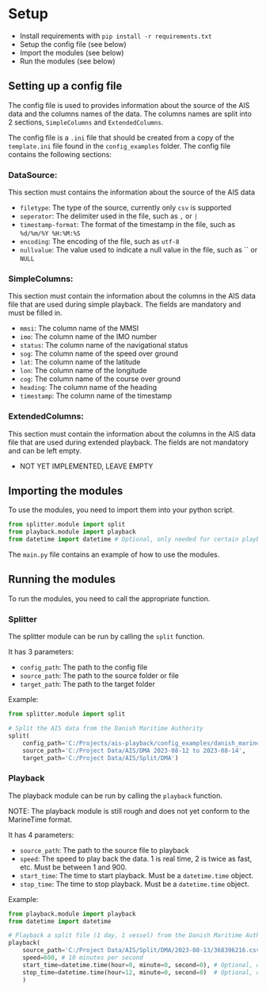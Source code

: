# Setup
* Install requirements with `pip install -r requirements.txt`
* Setup the config file (see below)
* Import the modules (see below)
* Run the modules (see below)

## Setting up a config file
The config file is used to provides information about the source of the AIS data and the columns names of the data. 
The columns names are split into 2 sections, `SimpleColumns` and `ExtendedColumns`.

The config file is a `.ini` file that should be created from a copy of the `template.ini` file found in the `config_examples` folder. 
The config file contains the following sections:

### DataSource: 
This section must contains the information about the source of the AIS data
* `filetype`: The type of the source, currently only `csv` is supported
* `seperator`: The delimiter used in the file, such as `,` or `|`
* `timestamp-format`: The format of the timestamp in the file, such as `%d/%m/%Y %H:%M:%S`
* `encoding`: The encoding of the file, such as `utf-8`
* `nullvalue`: The value used to indicate a null value in the file, such as `` or `NULL`
### SimpleColumns: 
This section must contain the information about the columns in the AIS data file that are used during simple playback. 
The fields are mandatory and must be filled in.

* `mmsi`: The column name of the MMSI
* `imo`: The column name of the IMO number
* `status`: The column name of the navigational status
* `sog`: The column name of the speed over ground
* `lat`: The column name of the latitude
* `lon`: The column name of the longitude
* `cog`: The column name of the course over ground
* `heading`: The column name of the heading
* `timestamp`: The column name of the timestamp
### ExtendedColumns: 
This section must contain the information about the columns in the AIS data file that are used during extended playback. 
The fields are not mandatory and can be left empty.
  * NOT YET IMPLEMENTED, LEAVE EMPTY 

## Importing the modules
To use the modules, you need to import them into your python script. 
```python
from splitter.module import split
from playback.module import playback
from datetime import datetime # Optional, only needed for certain playback parameters 
```
The `main.py` file contains an example of how to use the modules.

## Running the modules
To run the modules, you need to call the appropriate function. 

### Splitter
The splitter module can be run by calling the `split` function.

It has 3 parameters:
* `config_path`: The path to the config file
* `source_path`: The path to the source folder or file
* `target_path`: The path to the target folder

Example:
```python
from splitter.module import split

# Split the AIS data from the Danish Maritime Authority
split(
    config_path='C:/Projects/ais-playback/config_examples/danish_marine_authority.ini',
    source_path='C:/Project Data/AIS/DMA 2023-08-12 to 2023-08-14',
    target_path='C:/Project Data/AIS/Split/DMA')
```

### Playback
The playback module can be run by calling the `playback` function.

NOTE: The playback module is still rough and does not yet conform to the MarineTime format. 

It has 4 parameters:
* `source_path`: The path to the source file to playback
* `speed`: The speed to play back the data. 1 is real time, 2 is twice as fast, etc. Must be between 1 and 900.
* `start_time`: The time to start playback. Must be a `datetime.time` object.
* `stop_time`: The time to stop playback. Must be a `datetime.time` object.

Example:
```python
from playback.module import playback
from datetime import datetime

# Playback a split file (1 day, 1 vessel) from the Danish Maritime Authority
playback(
    source_path='C:/Project Data/AIS/Split/DMA/2023-08-13/368396216.csv',
    speed=600, # 10 minutes per second
    start_time=datetime.time(hour=0, minute=0, second=0), # Optional, defaults to 00:00:00
    stop_time=datetime.time(hour=12, minute=0, second=0)  # Optional, defaults to 23:59:59
    )
```

